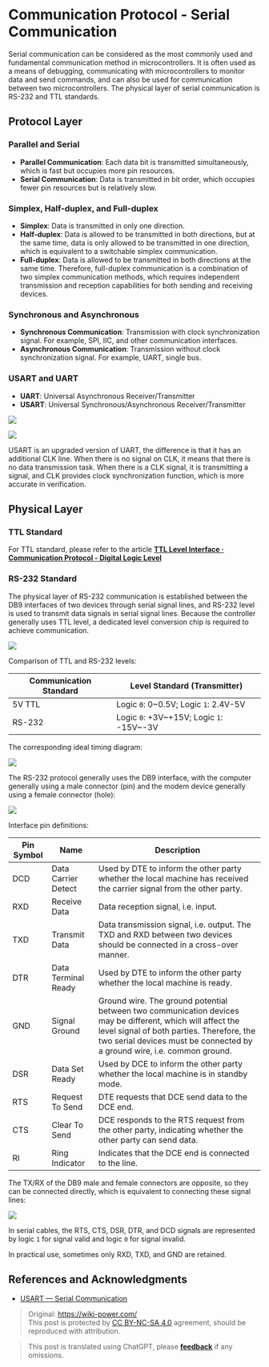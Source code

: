 # Communication Protocol - Serial Communication

Serial communication can be considered as the most commonly used and fundamental communication method in microcontrollers. It is often used as a means of debugging, communicating with microcontrollers to monitor data and send commands, and can also be used for communication between two microcontrollers. The physical layer of serial communication is RS-232 and TTL standards.

## Protocol Layer

### Parallel and Serial

- **Parallel Communication**: Each data bit is transmitted simultaneously, which is fast but occupies more pin resources.
- **Serial Communication**: Data is transmitted in bit order, which occupies fewer pin resources but is relatively slow.

### Simplex, Half-duplex, and Full-duplex

- **Simplex**: Data is transmitted in only one direction.
- **Half-duplex**: Data is allowed to be transmitted in both directions, but at the same time, data is only allowed to be transmitted in one direction, which is equivalent to a switchable simplex communication.
- **Full-duplex**: Data is allowed to be transmitted in both directions at the same time. Therefore, full-duplex communication is a combination of two simplex communication methods, which requires independent transmission and reception capabilities for both sending and receiving devices.

### Synchronous and Asynchronous

- **Synchronous Communication**: Transmission with clock synchronization signal. For example, SPI, IIC, and other communication interfaces.
- **Asynchronous Communication**: Transmission without clock synchronization signal. For example, UART, single bus.

### USART and UART

- **UART**: Universal Asynchronous Receiver/Transmitter
- **USART**: Universal Synchronous/Asynchronous Receiver/Transmitter

![](https://wiki-media-1253965369.cos.ap-guangzhou.myqcloud.com/img/20210207095411.png)

![](https://wiki-media-1253965369.cos.ap-guangzhou.myqcloud.com/img/20210207095433.png)

USART is an upgraded version of UART, the difference is that it has an additional CLK line. When there is no signal on CLK, it means that there is no data transmission task. When there is a CLK signal, it is transmitting a signal, and CLK provides clock synchronization function, which is more accurate in verification.

## Physical Layer

### TTL Standard

For TTL standard, please refer to the article [**TTL Level Interface · Communication Protocol - Digital Logic Level**](https://wiki-power.com/en/%E9%80%9A%E4%BF%A1%E5%8D%8F%E8%AE%AE-%E6%95%B0%E5%AD%97%E9%80%BB%E8%BE%91%E7%94%B5%E5%B9%B3#ttl-%E7%94%B5%E5%B9%B3%E6%8E%A5%E5%8F%A3)

### RS-232 Standard

The physical layer of RS-232 communication is established between the DB9 interfaces of two devices through serial signal lines, and RS-232 level is used to transmit data signals in serial signal lines. Because the controller generally uses TTL level, a dedicated level conversion chip is required to achieve communication.

![](https://wiki-media-1253965369.cos.ap-guangzhou.myqcloud.com/img/20220415102310.png)

Comparison of TTL and RS-232 levels:

| Communication Standard | Level Standard (Transmitter)             |
| ---------------------- | ---------------------------------------- |
| 5V TTL                 | Logic `0`: 0~0.5V; Logic `1`: 2.4V-5V    |
| RS-232                 | Logic `0`: +3V~+15V; Logic `1`: -15V~-3V |

The corresponding ideal timing diagram:

![](https://wiki-media-1253965369.cos.ap-guangzhou.myqcloud.com/img/20220415102914.png)

The RS-232 protocol generally uses the DB9 interface, with the computer generally using a male connector (pin) and the modem device generally using a female connector (hole):

![](https://wiki-media-1253965369.cos.ap-guangzhou.myqcloud.com/img/20220415103401.png)

Interface pin definitions:

| Pin Symbol | Name                | Description                                                                                                                                                                                                                         |
| ---------- | ------------------- | ----------------------------------------------------------------------------------------------------------------------------------------------------------------------------------------------------------------------------------- |
| DCD        | Data Carrier Detect | Used by DTE to inform the other party whether the local machine has received the carrier signal from the other party.                                                                                                               |
| RXD        | Receive Data        | Data reception signal, i.e. input.                                                                                                                                                                                                  |
| TXD        | Transmit Data       | Data transmission signal, i.e. output. The TXD and RXD between two devices should be connected in a cross-over manner.                                                                                                              |
| DTR        | Data Terminal Ready | Used by DTE to inform the other party whether the local machine is ready.                                                                                                                                                           |
| GND        | Signal Ground       | Ground wire. The ground potential between two communication devices may be different, which will affect the level signal of both parties. Therefore, the two serial devices must be connected by a ground wire, i.e. common ground. |
| DSR        | Data Set Ready      | Used by DCE to inform the other party whether the local machine is in standby mode.                                                                                                                                                 |
| RTS        | Request To Send     | DTE requests that DCE send data to the DCE end.                                                                                                                                                                                     |
| CTS        | Clear To Send       | DCE responds to the RTS request from the other party, indicating whether the other party can send data.                                                                                                                             |
| RI         | Ring Indicator      | Indicates that the DCE end is connected to the line.                                                                                                                                                                                |

The TX/RX of the DB9 male and female connectors are opposite, so they can be connected directly, which is equivalent to connecting these signal lines:

![](https://wiki-media-1253965369.cos.ap-guangzhou.myqcloud.com/img/20220415103901.png)

In serial cables, the RTS, CTS, DSR, DTR, and DCD signals are represented by logic `1` for signal valid and logic `0` for signal invalid.

In practical use, sometimes only RXD, TXD, and GND are retained.

## References and Acknowledgments

- [USART — Serial Communication](https://doc.embedfire.com/mcu/stm32/f103/hal_generalzh/latest/doc/chapter20/chapter20.html)

> Original: <https://wiki-power.com/>  
> This post is protected by [CC BY-NC-SA 4.0](https://creativecommons.org/licenses/by/4.0/deed.en) agreement, should be reproduced with attribution.

> This post is translated using ChatGPT, please [**feedback**](https://github.com/linyuxuanlin/Wiki_MkDocs/issues/new) if any omissions.
